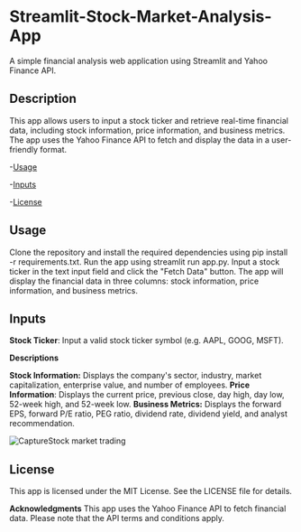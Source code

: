 # Streamlit-Stock-Market-Analysis-App

A simple financial analysis web application using Streamlit and Yahoo Finance API.

## Description
This app allows users to input a stock ticker and retrieve real-time financial data, including stock information, price information, and business metrics. The app uses the Yahoo Finance API to fetch and display the data in a user-friendly format.

-[Usage](#usage)

-[Inputs](#inputs)

-[License](#license)

## Usage
Clone the repository and install the required dependencies using pip install -r requirements.txt.
Run the app using streamlit run app.py.
Input a stock ticker in the text input field and click the "Fetch Data" button.
The app will display the financial data in three columns: stock information, price information, and business metrics.

## Inputs
**Stock Ticker**: Input a valid stock ticker symbol (e.g. AAPL, GOOG, MSFT).

**Descriptions**

**Stock Information:** Displays the company's sector, industry, market capitalization, enterprise value, and number of employees.
**Price Information**: Displays the current price, previous close, day high, day low, 52-week high, and 52-week low.
**Business Metrics:** Displays the forward EPS, forward P/E ratio, PEG ratio, dividend rate, dividend yield, and analyst recommendation.

![CaptureStock market trading](https://github.com/user-attachments/assets/2d834500-88e7-4529-a943-d79120413ae0)


## License
This app is licensed under the MIT License. See the LICENSE file for details.

**Acknowledgments**
This app uses the Yahoo Finance API to fetch financial data. Please note that the API terms and conditions apply.

